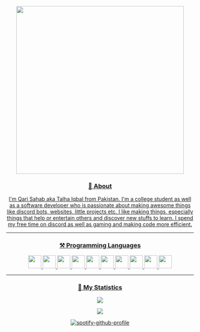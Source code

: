 <div align = "center">

<a href = "https://github.com/QariTheDev">
<img src = "https://user-images.githubusercontent.com/88932788/149994948-90e78c2a-5a09-4f18-baf0-ac9179e07721.png"
          width="450" 
          height="450"

</a>
  
### :bust_in_silhouette: About
I'm Qari Sahab aka Talha Iqbal from Pakistan. I'm a college student as well as a software developer who is passionate about making awesome things like discord bots, websites, little projects etc. I like making things, especially things that help or entertain others and discover new stuffs to learn. I spend my free time on discord as well as gaming and making code more efficient.
<hr>
  
  
### ⚒️ Programming Languages 
<img width="35px" src="https://cdn.discordapp.com/emojis/813907629989691442.png?v=1" />
<img width="35px" src="https://cdn.discordapp.com/emojis/813907670176104478.png?v=1" />
<img width="35px" src="https://cdn.discordapp.com/emojis/230394175080628234.png?v=1" />
<img width="35px" src="https://user-images.githubusercontent.com/88932788/149996775-8499085d-460d-4879-9c7a-1631cd64fa74.png" />
<img width="35px" src="https://user-images.githubusercontent.com/88932788/149996447-64373ff2-b0a7-418a-b0b0-b00ec56a4587.png" />
<img width="35px" src="https://user-images.githubusercontent.com/88932788/149996925-876afaee-2125-43fc-96d5-692a6a3761a0.png" />
<img width="35px" src="https://cdn.discordapp.com/emojis/813909686449078353.png?v=1" />
<img width="35px" src="https://cdn.discordapp.com/emojis/813909685542584321.png?v=1" />
<img width="35px" src="https://fiverr-res.cloudinary.com/images/t_main1,q_auto,f_auto,q_auto,f_auto/gigs/148556370/original/df0d65f1c957ef7dd6a3e8f75b3965601819e4f4/host-your-discord-py-bot.jpg" />
<img width="35px" src="https://cdn.discordapp.com/emojis/754345273328664676.gif?v=1" />
<hr>

### 🔖 My Statistics
![](https://github-readme-streak-stats.herokuapp.com/?user=QariTheDev&theme=dark&hide_border=true)
  
![](https://github-readme-stats.vercel.app/api?username=QariTheDev&include_all_commits=true&show_icons=true&hide_border=true&hide_title=true&count_private=true&theme=dark)
 
[![spotify-github-profile](https://spotify-github-profile.vercel.app/api/view?uid=k2t3y71nep9dpf9sgqal5bz7s&cover_image=true&theme=novatorem&bar_color_cover=true&bar_color=53b14f)](https://github.com/kittinan/spotify-github-profile)
